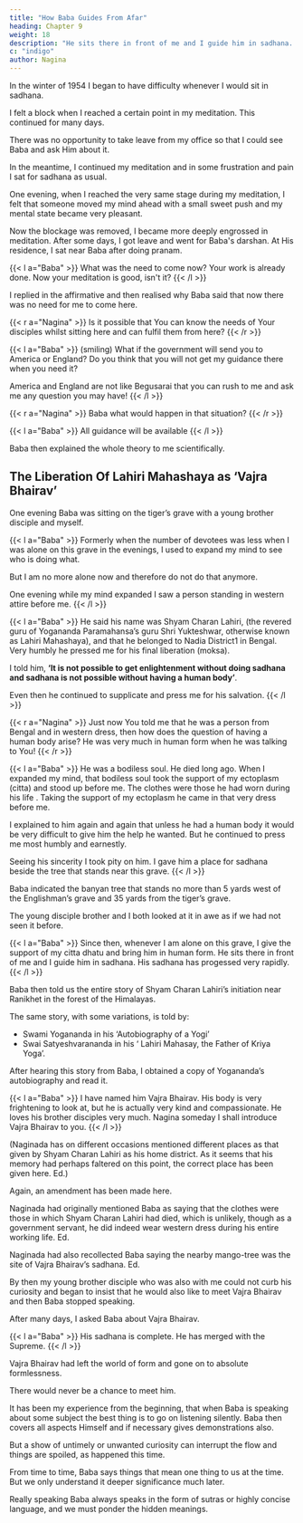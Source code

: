 ```yaml
---
title: "How Baba Guides From Afar"
heading: Chapter 9
weight: 18
description: "He sits there in front of me and I guide him in sadhana. His sadhana has progessed very rapidly"
c: "indigo"
author: Nagina
---
```



In the winter of 1954 I began to have difficulty whenever I would sit in sadhana.

I felt a block when I reached a certain point in my meditation. This continued for many days.

<!-- Although the stage I had reached was enjoyable, I was dissatisfied as my progress now felt blocked.  -->

There was no opportunity to take leave from my office so that I could see Baba and ask Him about it.

In the meantime, I continued my meditation and in some frustration and pain I sat for sadhana as usual.

One evening, when I reached the very same stage during my meditation, I felt that someone moved my mind ahead with a small sweet push and my mental state became very pleasant.

Now the blockage was removed, I became more deeply engrossed in meditation. After some days, I got leave and went for Baba's darshan. At His residence, I
sat near Baba after doing pranam.

<!-- Baba said, "" I did not follow. -->

{{< l a="Baba" >}}
What was the need to come now? Your work is already done. Now your meditation is good, isn't it?
{{< /l >}}

I replied in the affirmative and then realised why Baba said that now there was no need for me to come here.

{{< r a="Nagina" >}}
Is it possible that You can know the needs of Your disciples whilst sitting here and can fulfil them from here?
{{< /r >}}

<!-- Baba smiled a little at the naiveté of my question and said, You are in government service and it may be that " -->

{{< l a="Baba" >}}
(smiling) What if the government will send you to America or England? Do you think that you will not get my guidance there when you need it?

America and England are not like Begusarai that you can rush to me and ask me any question you may have!
{{< /l >}}

{{< r a="Nagina" >}}
Baba what would happen in that situation?
{{< /r >}}

{{< l a="Baba" >}}
All guidance will be available
{{< /l >}}

Baba then explained the whole theory to me scientifically.

<!-- For a beginner like myself in the world of sadhana, these things seemed amazing. But when I saw these things happening to me, wonder was converted into belief. 

It was the great grace of Baba that He was strengthening my faith. To remove my doubts Baba gave me the experience of His omniscience again and again. How kind and compassionate He is! -->


## The Liberation Of Lahiri Mahashaya  as ‘Vajra Bhairav’

One evening Baba was sitting on the tiger’s grave with a young brother disciple and myself.

{{< l a="Baba" >}}
Formerly when the number of devotees was less when I was alone on this grave in the evenings, I used to expand my mind to see who is doing what. 

But I am no more alone now and therefore do not do that anymore.

One evening while my mind expanded I saw a person standing in western attire before me. 
{{< /l >}}

{{< l a="Baba" >}}
He said his name was Shyam Charan Lahiri, (the revered guru of Yogananda Paramahansa’s guru Shri Yukteshwar, otherwise known as Lahiri Mahashaya), and that he belonged to Nadia District1 in Bengal. Very humbly he pressed me for his final liberation (moksa).

I told him, **‘It is not possible to get enlightenment without doing sadhana and sadhana is not possible without having a human body’**. 

Even then he continued to supplicate and press me for his salvation.
{{< /l >}}


{{< r a="Nagina" >}}
Just now You told me that he was a person from Bengal and in western dress, then how does the question of having a human body arise? He was very much in human form when he was talking to You!
{{< /r >}}

{{< l a="Baba" >}}
He was a bodiless soul. He died long ago. When I expanded my mind, that bodiless soul took the support of my ectoplasm (citta) and stood up before me. The clothes were those he had worn during his life . Taking the support of my ectoplasm he came in that very dress before me. 

I explained to him again and again that unless he had a human body it would be very difficult to give him the help he wanted. But he continued to press me most humbly and earnestly.

Seeing his sincerity I took pity on him. I gave him a place for sadhana beside the tree that stands near this grave.
{{< /l >}}


Baba indicated the banyan tree that stands no more than 5 yards west of the Englishman’s grave and 35 yards from the tiger’s grave. 

The young disciple brother and I both looked at it in awe as if we had not seen it before.


{{< l a="Baba" >}}
Since then, whenever I am alone on this grave, I give the support of my citta dhatu and bring him in human form. He sits there in front of me and I guide him in sadhana. His sadhana has progessed very rapidly.
{{< /l >}}


Baba then told us the entire story of Shyam Charan Lahiri’s initiation near Ranikhet in the forest of the Himalayas. 

The same story, with some variations, is told by:
- Swami Yogananda in his ‘Autobiography of a Yogi’
- Swai Satyeshvarananda in his ‘ Lahiri Mahasay, the Father of Kriya Yoga’. 

After hearing this story from Baba, I obtained a copy of Yogananda’s autobiography and read it.

{{< l a="Baba" >}}
I have named him Vajra Bhairav. His body is very frightening to look at, but he is actually very kind and compassionate. He loves his brother disciples very much. Nagina someday I shall introduce Vajra Bhairav to you.
{{< /l >}}


(Naginada has on different occasions mentioned different places as that given by Shyam Charan Lahiri as his home district. As it seems that his memory had perhaps faltered on this point, the correct place has been given here. Ed.)

Again, an amendment has been made here. 

Naginada had originally mentioned Baba as saying that the clothes were those in which Shyam Charan Lahiri had died, which is unlikely, though as a government servant, he did indeed wear western dress during his entire working life. Ed.


Naginada had also recollected Baba saying the nearby mango-tree was the site of Vajra Bhairav’s sadhana. Ed.

By then my young brother disciple who was also with me could not curb his curiosity and began to insist that he would also like to meet Vajra Bhairav and then Baba stopped speaking. 

<!-- After sometime he started another subject. -->

After many days, I asked Baba about Vajra Bhairav.

{{< l a="Baba" >}}
His sadhana is complete. He has merged with the Supreme.
{{< /l >}}


Vajra Bhairav had left the world of form and gone on to absolute formlessness.

There would never be a chance to meet him.

It has been my experience from the beginning, that when Baba is speaking about some subject the best thing is to go on listening silently. Baba then covers all aspects Himself and if necessary gives demonstrations also. 

But a show of untimely or unwanted curiosity can interrupt the flow and things are spoiled, as happened this time.

From time to time, Baba says things that mean one thing to us at the time. But we only understand it deeper significance much later.

Really speaking Baba always speaks in the form of sutras or highly concise language, and we must ponder the hidden meanings.

